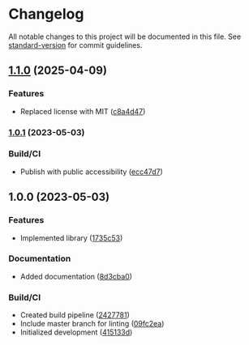 # Changelog

All notable changes to this project will be documented in this file. See [standard-version](https://github.com/conventional-changelog/standard-version) for commit guidelines.

## [1.1.0](https://github.com/opsvent/hmac/compare/v1.0.1...v1.1.0) (2025-04-09)


### Features

* Replaced license with MIT ([c8a4d47](https://github.com/opsvent/hmac/commit/c8a4d473a6ed4875da9f7eabdbc8e064053c7d10))

### [1.0.1](https://github.com/opsvent/hmac/compare/v1.0.0...v1.0.1) (2023-05-03)


### Build/CI

* Publish with public accessibility ([ecc47d7](https://github.com/opsvent/hmac/commit/ecc47d718aabdb25b1314423549b2dc4162f3b46))

## 1.0.0 (2023-05-03)


### Features

* Implemented library ([1735c53](https://github.com/opsvent/hmac/commit/1735c53a10473676552804d2d6770230cbca0f5b))


### Documentation

* Added documentation ([8d3cba0](https://github.com/opsvent/hmac/commit/8d3cba071a8713148001344363dac06f1749d2f5))


### Build/CI

* Created build pipeline ([2427781](https://github.com/opsvent/hmac/commit/242778188731cfde48f98293b9621ef87a27f748))
* Include master branch for linting ([09fc2ea](https://github.com/opsvent/hmac/commit/09fc2ea54cd1a273465c79d6d643b6e4e3b05382))
* Initialized development ([415133d](https://github.com/opsvent/hmac/commit/415133dc9168d8111c52853ad62f2b319f64d113))
